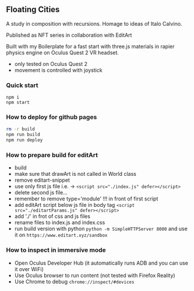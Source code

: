 ## Floating Cities
A study in composition with recursions.
Homage to ideas of Italo Calvino.

Published as NFT series in collaboration with EditArt

Built with my Boilerplate for a fast start with three.js materials in rapier physics engine on Oculus Quest 2 VR headset.
- only tested on Oculus Quest 2
- movement is controlled with joystick

### Quick start
```
npm i
npm start
````

### How to deploy for github pages
```bash
rm -r build
npm run build
npm run deploy
```

### How to prepare build for editArt
- build 
- make sure that drawArt is not called in World class
- remove editart-snippet
- use only first js file i.e. -> `<script src="./index.js" defer></script>`
- delete second js file...
- remember to remove type='module' !!! in front of first script
- add editArt script below js file in body tag `<script src="./editartParams.js" defer></script>`
- add './' in frot of css and js files
- rename files to index.js and index.css
- run build version with python `python -m SimpleHTTPServer 8000` and use it on `https://www.editart.xyz/sandbox`

### How to inspect in immersive mode
- Open Oculus Developer Hub (it automatically runs ADB and you can use it over WiFi)
- Use Oculus browser to run content (not tested with Firefox Reality)
- Use Chrome to debug `chrome://inspect/#devices`
